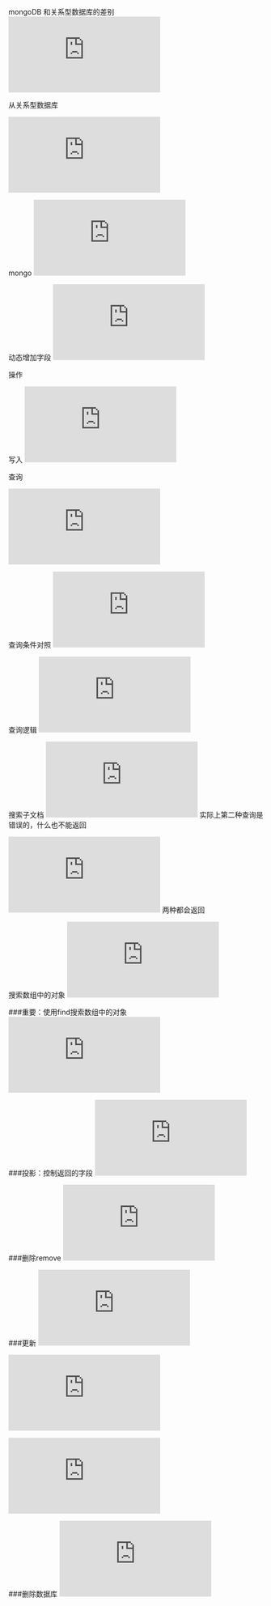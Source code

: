 
mongoDB 和关系型数据库的差别
![](http://showdoc.siwei.com/server/index.php?s=/api/attachment/visitFile/sign/b1de9ea77142214c2e430f7d15cb7b54&showdoc=.jpg)


从关系型数据库

![](http://showdoc.siwei.com/server/index.php?s=/api/attachment/visitFile/sign/df2a40b337950ffe76638916f5b2abb5&showdoc=.jpg)

mongo
![](http://showdoc.siwei.com/server/index.php?s=/api/attachment/visitFile/sign/5e0b00882d32b07e93daca638fd87d16&showdoc=.jpg)

动态增加字段
![](http://showdoc.siwei.com/server/index.php?s=/api/attachment/visitFile/sign/c353e02d8ce1441c5f4f1a5b5172619a&showdoc=.jpg)




操作

写入
![](http://showdoc.siwei.com/server/index.php?s=/api/attachment/visitFile/sign/855589965cd58c3d880747cb07c47d70&showdoc=.jpg)

查询

![](http://showdoc.siwei.com/server/index.php?s=/api/attachment/visitFile/sign/4da28ea4b9212518c66bed6f5c485778&showdoc=.jpg)

查询条件对照
![](http://showdoc.siwei.com/server/index.php?s=/api/attachment/visitFile/sign/c4a13701c18e41d08f14cfc232474880&showdoc=.jpg)

查询逻辑
![](http://showdoc.siwei.com/server/index.php?s=/api/attachment/visitFile/sign/6b3d1128099dca525c0517de9cfe48ca&showdoc=.jpg)

搜索子文档
![](http://showdoc.siwei.com/server/index.php?s=/api/attachment/visitFile/sign/07fcf37268a5d0900700d69f642a48d2&showdoc=.jpg)
实际上第二种查询是错误的，什么也不能返回

![](http://showdoc.siwei.com/server/index.php?s=/api/attachment/visitFile/sign/fd97037f2186751ba5310a525d082edf&showdoc=.jpg)
两种都会返回

搜索数组中的对象
![](http://showdoc.siwei.com/server/index.php?s=/api/attachment/visitFile/sign/a52ae81bff7fc2c3a92063bca0e7408d&showdoc=.jpg)


###重要：使用find搜索数组中的对象
![](http://showdoc.siwei.com/server/index.php?s=/api/attachment/visitFile/sign/8bd46eeaec5bfa992ca6adda87e50e58&showdoc=.jpg)



###投影：控制返回的字段
![](http://showdoc.siwei.com/server/index.php?s=/api/attachment/visitFile/sign/8f2c7c9aeb05945691418a3e089b3570&showdoc=.jpg)


###删除remove
![](http://showdoc.siwei.com/server/index.php?s=/api/attachment/visitFile/sign/c0e07f6c653db5fca3a84a7a4f637aad&showdoc=.jpg)

###更新
![](http://showdoc.siwei.com/server/index.php?s=/api/attachment/visitFile/sign/3342bdb950241abe07579feda1632d0b&showdoc=.jpg)

![](http://showdoc.siwei.com/server/index.php?s=/api/attachment/visitFile/sign/2667022ea5e51fd62d5ee354a034db74&showdoc=.jpg)

![](http://showdoc.siwei.com/server/index.php?s=/api/attachment/visitFile/sign/30e5569036ef4821704dcb52cdd92731&showdoc=.jpg)

###删除数据库
![](http://showdoc.siwei.com/server/index.php?s=/api/attachment/visitFile/sign/b658217be7e0462c99b304bf49e65c6b&showdoc=.jpg)
